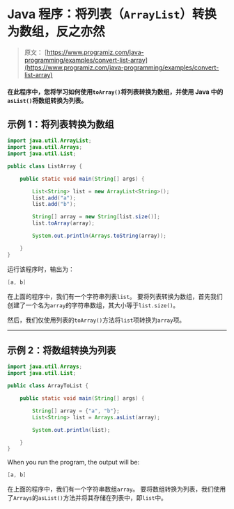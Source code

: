# Java 程序：将列表（`ArrayList`）转换为数组，反之亦然

> 原文： [https://www.programiz.com/java-programming/examples/convert-list-array](https://www.programiz.com/java-programming/examples/convert-list-array)

#### 在此程序中，您将学习如何使用`toArray()`将列表转换为数组，并使用 Java 中的`asList()`将数组转换为列表。

## 示例 1：将列表转换为数组

```java
import java.util.ArrayList;
import java.util.Arrays;
import java.util.List;

public class ListArray {

    public static void main(String[] args) {

        List<String> list = new ArrayList<String>();
        list.add("a");
        list.add("b");

        String[] array = new String[list.size()];
        list.toArray(array);

        System.out.println(Arrays.toString(array));

    }
}
```

运行该程序时，输出为：

```java
[a, b]
```

在上面的程序中，我们有一个字符串列表`list`。 要将列表转换为数组，首先我们创建了一个名为`array`的字符串数组，其大小等于`list.size()`。

然后，我们仅使用列表的`toArray()`方法将`list`项转换为`array`项。

* * *

## 示例 2：将数组转换为列表

```java
import java.util.Arrays;
import java.util.List;

public class ArrayToList {

    public static void main(String[] args) {

        String[] array = {"a", "b"};
        List<String> list = Arrays.asList(array);

        System.out.println(list);

    }
}
```

When you run the program, the output will be:

```java
[a, b]
```

在上面的程序中，我们有一个字符串数组`array`。 要将数组转换为列表，我们使用了`Arrays`的`asList()`方法并将其存储在列表中，即`list`中。